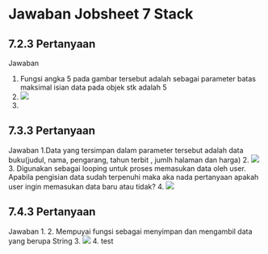 # Jawaban Jobsheet 7 Stack
## 7.2.3 Pertanyaan
Jawaban
1. Fungsi angka 5 pada gambar tersebut adalah sebagai parameter batas maksimal isian data pada
objek stk adalah 5
2. <img src = "no2.png">
3. 

## 7.3.3 Pertanyaan
Jawaban
1.Data yang tersimpan dalam parameter tersebut adalah data buku(judul, nama, pengarang,
tahun terbit , jumlh halaman dan harga)
2. <img src = "potongancoding.png">
3.  Digunakan sebagai looping untuk proses memasukan data oleh user. Apabila pengisian data
sudah terpenuhi maka aka nada pertanyaan apakah user ingin memasukan data baru atau
tidak?
4. <img src = "no4.png">


## 7.4.3 Pertanyaan

Jawaban
1. 
2. Mempuyai fungsi sebagai menyimpan dan mengambil data yang berupa String
3. <img src = "no3.png">
4. test


 

